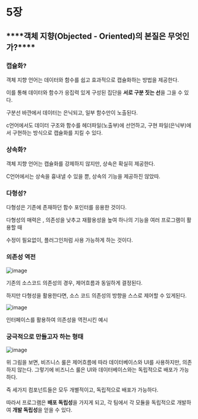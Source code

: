 # 5장 

## ****\*\*\*\*****객체 지향(Objected - Oriented)의 본질은 무엇인가?****\*\*\*\*****

### 캡슐화?

객체 지향 언어는 데이터와 함수를 쉽고 효과적으로 캡슐화하는 방법을 제공한다.

이를 통해 데이터와 함수가 응집력 있게 구성된 집단을 **서로 구분 짓는 선**을 그을 수 있다.

구분선 바깐에서 데이터는 은닉되고, 일부 함수만이 노출된다.

c언어에서도 데이터 구조와 함수를 헤더파일(노출부)에 선언하고, 구현 파일(은닉부)에서 구현하는 방식으로 캡슐화를 지킬 수 있다.

### 상속화?

객체 지향 언어는 캡슐화를 강제하지 않지만, 상속은 확실히 제공한다.

C언어에서는 상속을 흉내낼 수 있을 뿐, 상속의 기능을 제공하진 않았따.

### 다형성?

다형성은 기존에 존재하던 함수 포인터를 응용한 것이다.

다형성의 매력은 , 의존성을 낮추고 재활용성을 높여 하나의 기능을 여러 프로그램이 활용할 때

수정이 필요없이, 플러그인처럼 사용 가능하게 하는 것이다.

### 의존성 역전

![image](https://github.com/KonCC/clean-architecture/assets/102205852/e392d3bf-1b1d-4ace-8e64-0a96fedc6b57)


기존의 소스코드 의존성의 경우, 제어흐름과 동일하게 결정된다.

하지만 다형성을 활용한다면, 소스 코드 의존성의 방향을 스스로 제어할 수 있게된다.

![image](https://github.com/KonCC/clean-architecture/assets/102205852/d8053c0d-6c0b-41f6-9648-e6664ee4631e)


인터페이스를 활용하여 의존성을 역전시킨 예시

### 궁극적으로 만들고자 하는 형태

![image](https://github.com/KonCC/clean-architecture/assets/102205852/3652346c-14ca-4211-b7c0-544d78ead152)



위 그림을 보면, 비즈니스 룰은 제어흐름에 따라 데이터베이스와 UI를 사용하지만, 의존하지 않는다. 그렇기에 비즈니스 룰은 UI와 데이터베이스와는 독립적으로 배포가 가능하다.

즉 세가지 컴포넌트들은 모두 개별적이고, 독립적으로 배포가 가능하다.

따라서 프로그램은 **배포 독립성**을 가지게 되고, 각 팀에서 각 모듈을 독립적으로 개발하여 **개발 독립성**을 얻을 수 있다.
